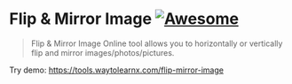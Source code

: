 # Flip & Mirror Image [![Awesome](https://cdn.rawgit.com/sindresorhus/awesome/d7305f38d29fed78fa85652e3a63e154dd8e8829/media/badge.svg)](https://github.com/sindresorhus/awesome)

>Flip &amp; Mirror Image Online tool allows you to horizontally or vertically flip and mirror images/photos/pictures.

Try demo: https://tools.waytolearnx.com/flip-mirror-image
